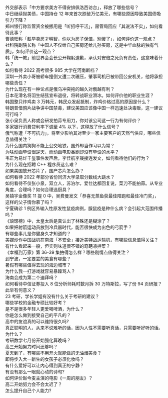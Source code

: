 外交部表示「中方要求美方不得安排佩洛西访台」，释放了哪些信号？  
中日继续抛美债，中国持仓 12 年来首次跌破万亿美元，有哪些原因导致美国债吸引力下降？  
郑州银行称监管资金被挪用是「听招呼干活」，房管局回应「其说法不实」，如何看待此事？  
曹德旺称「趁早卖房才明智，你以为房子保值，别傻了」，如何评价这一观点？  
社科院副院长称「中国人不仅给自己买房还给儿孙买房，这是中华血脉的独有气质」，如何评价这一观点？  
韩「统一教」前世界会会长公开鞠躬道歉，承认对安倍之死负有责任，这意味着什么？  
如何看待 2022 高考很多 985 大学在河南断档？  
深圳一外卖小哥被轿车撞倒又遭二次碾压，肇事司机已被带回公安机关，他将承担哪些责任？  
为什么现在有一种论点是俄乌冲突拖的越久对俄越有利？  
日本花滑名将羽生结弦宣布退役，将转战职业滑冰。如何评价他的职业生涯？  
韩国整只炸鸡卖 3 万韩元，韩民众发起抵制，炸鸡价格过高的原因是什么？  
特朗普借鸦片战争讲中国禁毒，建议美国应该像中国一样迅速处决毒贩，这一建议可行吗？  
张小泉负责人称或会研发拍蒜专用刀，你对该公司这一行为有何评价？  
多家银行消费贷利率下调至 4% 以下，这释放了什么信号？  
俄气称遭「不可抗力」，将至少影响其对至少一家主要客户的天然气供应，哪些信息值得关注？  
为什么国内狗狗不能上公交地铁，国外却当作习以为常？  
为啥动画毕设很逆天，而动画电影番剧却没有毕设的水平？  
韦正为易烊千玺事件发声后，李佳航李晟接连发文，如何看待他们的行为？  
为什么现在招聘 C++ 程序员这么难？  
如果美国放开芯片了，国产芯片怎么办？  
如何看待 2022 年部分省份同济大学录取分数线大跳水？  
如何看待不仅张小泉，双立人，苏泊尔，爱仕达都回复说，菜刀不能拍蒜。从专业角度，合理吗？如何合理选厨具？  
吴镇宇金像奖 11 提 0 中，吴费曼发文「恭喜无蒸鱼获最佳陪跑和最佳冷门奖」，这样的父子情你慕了吗？  
宁夏确诊 1 例区外输入性原发性鼠疫病例，腺鼠疫是种什么病？会引起大范围传播吗？  
《琅琊榜》中，太皇太后是真认出了林殊还是糊涂了？  
如果把射箭运动员放到冷兵器时代，能否很快成为出色的弓箭手？  
有哪些事儿是你健身久才知道的？  
美媒炒作中国战机在南海「不安全」接近美特战运输机，有哪些信息值得关注？  
有什么看起来一般，但实则味道很不错的奇葩凉拌菜？  
《幸福到万家》第 36-39 集拍得怎么样？哪些剧情点值得关注？  
到宁波，一定要尝的美食有哪些？  
暑假有哪些值得去玩的海边城市？  
为什么我一打游戏就容易暴躁骂人？  
海南会成为第二个迪拜吗？  
如何看待中信证券投入 8 位分析师耗时数月拆 30 万特斯拉，写了份 94 页研报？ 此举有何意义？  
23 考研，学长学姐有没有什么关于考研的建议？  
哪些学校的金融专硕比较好考？  
是不是很多年轻人更爱喝啤酒，为什么？  
你是怎么做到接受自己的平凡的？  
高中的友谊真的可以维持很久吗?  
真正聪明的人，从来不说难听的话，因为人性不需要听真话，只需要听好听的话。为什么？  
考研数学七月份开始强化算晚吗？  
高三开始努力时间还够吗？  
夏天到了，有哪些不用开火就能做的无油烟美食？  
即将步入大一新生的女孩子必须化妆吗？  
有什么爱好可以让内心得到真正的宁静？  
有没有那么一眼就心动的诗句?  
如何评价赵今麦主演的电影《一周的朋友》？  
高二开始努力会不会太迟了？  
怎么提升自己个人能力?  
